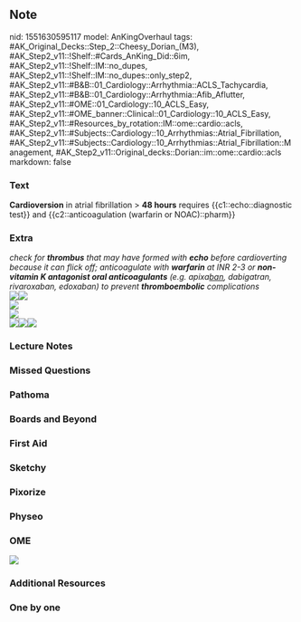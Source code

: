 ## Note
nid: 1551630595117
model: AnKingOverhaul
tags: #AK_Original_Decks::Step_2::Cheesy_Dorian_(M3), #AK_Step2_v11::!Shelf::#Cards_AnKing_Did::6im, #AK_Step2_v11::!Shelf::IM::no_dupes, #AK_Step2_v11::!Shelf::IM::no_dupes::only_step2, #AK_Step2_v11::#B&B::01_Cardiology::Arrhythmia::ACLS_Tachycardia, #AK_Step2_v11::#B&B::01_Cardiology::Arrhythmia::Afib_Aflutter, #AK_Step2_v11::#OME::01_Cardiology::10_ACLS_Easy, #AK_Step2_v11::#OME_banner::Clinical::01_Cardiology::10_ACLS_Easy, #AK_Step2_v11::#Resources_by_rotation::IM::ome::cardio::acls, #AK_Step2_v11::#Subjects::Cardiology::10_Arrhythmias::Atrial_Fibrillation, #AK_Step2_v11::#Subjects::Cardiology::10_Arrhythmias::Atrial_Fibrillation::Management, #AK_Step2_v11::Original_decks::Dorian::im::ome::cardio::acls
markdown: false

### Text
<div>
  <b>Cardioversion</b> in atrial fibrillation > <b>48 hours</b>
  requires {{c1::echo::diagnostic test}} and {{c2::anticoagulation
  (warfarin or NOAC)::pharm}}
</div>

### Extra
<div>
  <div>
    <i>check for <b>thrombus</b> that may have formed with
    <b>echo</b> before cardioverting because it can flick off;
    anticoagulate with</i> <i><b>warfarin</b> at INR 2-3 or
    <b>non-vitamin K antagonist oral anticoagulants</b> (e.g.
    apixa<u>ban</u>, dabigatran, rivaroxaban, edoxaban) to prevent
    <b>thromboembolic</b> complications</i>
  </div>
  <div>
    <i><img src="paste-16793322127896.jpg"></i><i><img src=
    "paste-708562229657601%20(1).jpg"></i>
  </div>
  <div>
    <i><span style=""><img src=
    "chadvasc%20oral%20anticoag.png"></span></i>
  </div>
  <div>
    <div style="display: inline !important;">
      <i><img src="chadvasc.png"></i>
    </div>
  </div>
  <div>
    <div style="display: inline !important;"></div>
  </div>
  <div>
    <div style="display: inline !important;"></div><i><img src=
    "paste-721962527621611.jpg"><img src=
    "paste-715309623280146.jpg"><span style=
    "font-style: normal;"><img src=
    "paste-721601750368748.jpg"></span></i>
  </div>
</div>

### Lecture Notes


### Missed Questions


### Pathoma


### Boards and Beyond


### First Aid


### Sketchy


### Pixorize


### Physeo


### OME
<div class="ome-widget">
  <a href=
  "https://onlinemeded.org/spa/cardiology/acls-easy/acquire?ref=anki">
  <img src="_OME_AnkiFlashcards_Lesson_4.png"></a>
</div>

### Additional Resources


### One by one

